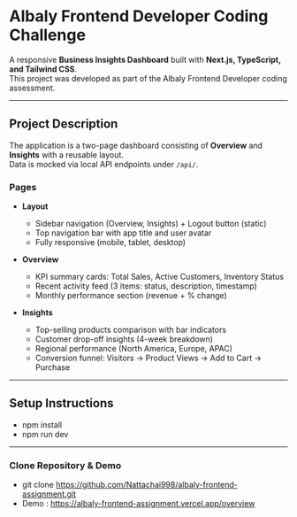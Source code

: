 # Albaly Frontend Developer Coding Challenge

A responsive **Business Insights Dashboard** built with **Next.js, TypeScript, and Tailwind CSS**.  
This project was developed as part of the Albaly Frontend Developer coding assessment.

---

## Project Description
The application is a two-page dashboard consisting of **Overview** and **Insights** with a reusable layout.  
Data is mocked via local API endpoints under `/api/`.

### Pages
- **Layout**
  - Sidebar navigation (Overview, Insights) + Logout button (static)
  - Top navigation bar with app title and user avatar
  - Fully responsive (mobile, tablet, desktop)

- **Overview**
  - KPI summary cards: Total Sales, Active Customers, Inventory Status
  - Recent activity feed (3 items: status, description, timestamp)
  - Monthly performance section (revenue + % change)

- **Insights**
  - Top-selling products comparison with bar indicators
  - Customer drop-off insights (4-week breakdown)
  - Regional performance (North America, Europe, APAC)
  - Conversion funnel: Visitors → Product Views → Add to Cart → Purchase

---

## Setup Instructions
- npm install
- npm run dev

---

### Clone Repository & Demo
- git clone https://github.com/Nattachai998/albaly-frontend-assignment.git
- Demo : https://albaly-frontend-assignment.vercel.app/overview
